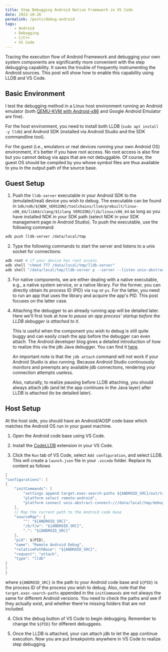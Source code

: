 ```yaml
---
title: Step Debugging Android Native Framework in VS Code
date: 2022-10-26
permalink: /posts/debug-android
tags: 
    - Android
    - Debugging
    - C/C++
    - VS Code
---
```


Tracing the execution flow of Android Framework and debugging your own system components are significantly more convenient with the step debugging capability.
It saves the trouble of frequently instrumenting the Android sources.
This post will show how to enable this capability using LLDB and VS Code.

## Basic Environment

I test the debugging method in a Linux host environment running an Android emulator (both [QEMU-KVM with Android-x86](https://github.com/TrinityEmulator/TrinityEmulator/wiki/Setup-of-Other-Emulators#qemu-kvm) and Google Android Emulator are fine).

For the host environment, you need to install both LLDB (`sudo apt install -y lldb`) and Android SDK (installed via Android Studio and the SDK commandline tool).

For the guest (i.e., emulators or real devices running your own Android OS) environment,
    it's better if you have root access.
No root access is also fine but you cannot debug via apps that are not debuggable.
Of course, the guest OS should be compiled by you whose symbol files are thus available to you in the output path of the source base.

## Guest Setup

1) Push the `lldb-server` executable in your Android SDK to the (emulated/real) device you wish to debug. The executable can be found in `Sdk/ndk/${NDK_VERSION}/toolchains/llvm/prebuilt/linux-x86_64/lib64/clang/${clang VERSION}/lib/linux/x86_64` as long as you have installed NDK in your SDK path (select NDK in your SDK management page in Android Studio). To push the executable, use the following command:
```bash
adb push lldb-server /data/local/tmp
```

2) Type the following commands to start the server and listens to a unix socket for connections:
```bash
adb root # if your device has root access
adb shell "chmod 777 /data/local/tmp/lldb-server"
adb shell "/data/local/tmp/lldb-server p --server --listen unix-abstract:///data/local/tmp/debug.sock"
```

3) For native components, we are either dealing with a native executable, e.g., a native system service, or a native library.
For the former, you can directly obtain its process ID (PID) via `top` or `ps`. 
For the latter, you need to run an app that uses the library and acquire the app's PID.
This post focuses on the latter case.

4) Attaching the debugger to an already running app will be detailed later. Here we'll first look at *how to pause an app process' startup before the LLDB debugger is attached to it*.

    This is useful when the component you wish to debug is still quite buggy and can easily crash the app before the debugger can even attach.
The Android developer blog gives a detailed introduction of how to realize this via the jdb Java debugger. You can find it [here](https://source.android.com/docs/core/tests/debug/gdb#app-startup).

    An important note is that the `jdb attach` command will not work if your Android Studio is also running.
    Because Android Studio continuously monitors and preempts any available jdb connections,
    rendering your connection attempts useless.

    Also, naturally, to realize pausing before LLDB attaching, you should always attach jdb (and let the app continues in the Java layer) after LLDB is attached (to be detailed later).

## Host Setup
At the host side, you should have an Android/AOSP code base which matches the Android OS run in your guest machine.

1) Open the Android code base using VS Code.

2) Install the [CodeLLDB](https://marketplace.visualstudio.com/items?itemName=vadimcn.vscode-lldb) extension in your VS Code.

3) Click the `Run` tab of VS Code, select `Add configuration`, and select LLDB. This will create a `launch.json` file in your `.vscode` folder. Replace its content as follows
```java
{
"configurations": [
{
    "initCommands": [
        "settings append target.exec-search-paths ${ANDROID_SRC}/out/target/product/x86_64/symbols/system/lib64/ ${ANDROID_SRC}/out/target/product/x86_64/symbols/system/lib64/hw ${ANDROID_SRC}/out/target/product/x86_64/symbols/system/lib64/egl ${ANDROID_SRC}/out/target/product/x86_64/symbols/system/lib64/extractors ${ANDROID_SRC}/out/target/product/x86_64/symbols/system/vendor/lib64/ ${ANDROID_SRC}/out/target/product/x86_64/symbols/system/vendor/lib64/hw ${ANDROID_SRC}/out/target/product/x86_64/symbols/system/vendor/lib64/egl ${ANDROID_SRC}/out/target/product/x86_64/symbols/system/vendor/lib64/dri ${ANDROID_SRC}/out/target/product/x86_64/symbols/system/vendor/lib64/extractors ${ANDROID_SRC}/out/target/product/x86_64/symbols/system/vendor/lib64/mediacas ${ANDROID_SRC}/out/target/product/x86_64/symbols/system/vendor/lib64/mediadrm ${ANDROID_SRC}/out/target/product/x86_64/symbols/system/vendor/lib64/soundfx",
        "platform select remote-android", 
        "platform connect unix-abstract-connect:///data/local/tmp/debug.sock",
    ], 
    // Map the current path to the Android code base
    "sourceMap": {
        "": "${ANDROID_SRC}", 
        "/b/f/w": "${ANDROID_SRC}", 
        ".": "${ANDROID_SRC}"
    }, 
    "pid": ${PID}, 
    "name": "Remote Android Debug", 
    "relativePathBase": "${ANDROID_SRC}", 
    "request": "attach", 
    "type": "lldb"
}
]
}
```
where `${ANDROID_SRC}` is the path to your Android code base and `${PID}` is the process ID of the process you wish to debug.
    Also, note that the `target.exec-search-paths` appended in the `initCommands` are not always the same for different Android versions. You need to check the paths and see if they actually exist, and whether there're missing folders that are not included.

4) Click the debug button of VS Code to begin debugging. Remember to change the `${PID}` for different debuggees.

5) Once the LLDB is attached, your can attach jdb to let the app continue execution. Now you are put breakpoints anywhere in VS Code to realize step debugging.
